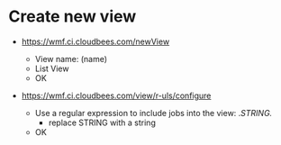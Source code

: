 # Create new view

- https://wmf.ci.cloudbees.com/newView
  - View name: (name)
  - List View
  - OK

- https://wmf.ci.cloudbees.com/view/r-uls/configure
  - Use a regular expression to include jobs into the view: .*STRING.*
    - replace STRING with a string
  - OK
